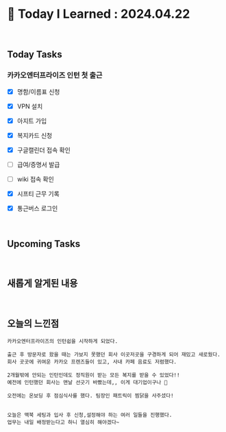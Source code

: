# 📌 Today I Learned : 2024.04.22

<br>

## Today Tasks

### 카카오엔터프라이즈 인턴 첫 출근
- [x]  명함/이름표 신청
- [x]  VPN 설치
- [x]  아지트 가입
- [x]  복지카드 신청
- [x]  구글캘린더 접속 확인
- [ ]  급여/증명서 발급
- [ ]  wiki 접속 확인
- [x]  시프티 근무 기록
- [x]  통근버스 로그인


<br>

## Upcoming Tasks


<br>

## 새롭게 알게된 내용

<br>

## 오늘의 느낀점
```
카카오엔터프라이즈의 인턴쉽을 시작하게 되었다.

출근 후 방문자로 왔을 때는 가보지 못했던 회사 이곳저곳을 구경하게 되어 재밌고 새로웠다.
회사 곳곳에 귀여운 카카오 프렌즈들이 있고, 사내 카페 음료도 저렴했다.

2개월밖에 안되는 인턴인데도 정직원이 받는 모든 복지를 받을 수 있었다!!
예전에 인턴했던 회사는 맨날 선긋기 바빴는데,, 이게 대기업이구나 🥹

오전에는 온보딩 후 점심식사를 했다. 팀장인 패트릭이 찜닭을 사주셨다!


오늘은 맥북 세팅과 입사 후 신청,설정해야 하는 여러 일들을 진행했다.
업무는 내일 배정받는다고 하니 열심히 해야겠다~

```
